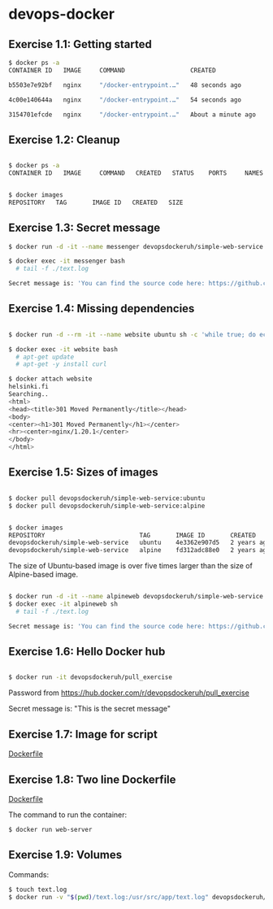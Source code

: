 # devops-docker

## Exercise 1.1: Getting started

```bash
$ docker ps -a
CONTAINER ID   IMAGE     COMMAND                  CREATED              STATUS                      PORTS     NAMES

b5503e7e92bf   nginx     "/docker-entrypoint.…"   48 seconds ago       Exited (0) 19 seconds ago             compassionate_ellis

4c00e140644a   nginx     "/docker-entrypoint.…"   54 seconds ago       Exited (0) 12 seconds ago             thirsty_austin

3154701efcde   nginx     "/docker-entrypoint.…"   About a minute ago   Up 58 seconds               80/tcp    ecstatic_brahmagupta
```

## Exercise 1.2: Cleanup

```bash

$ docker ps -a
CONTAINER ID   IMAGE     COMMAND   CREATED   STATUS    PORTS     NAMES


$ docker images
REPOSITORY   TAG       IMAGE ID   CREATED   SIZE

```

## Exercise 1.3: Secret message

```bash
$ docker run -d -it --name messenger devopsdockeruh/simple-web-service:ubuntu

$ docker exec -it messenger bash
  # tail -f ./text.log

Secret message is: 'You can find the source code here: https://github.com/docker-hy'

```

## Exercise 1.4: Missing dependencies

```bash

$ docker run -d --rm -it --name website ubuntu sh -c 'while true; do echo "Input website:"; read website; echo "Searching.."; sleep 1; curl http://$website; done'

```

```bash
$ docker exec -it website bash
  # apt-get update
  # apt-get -y install curl

```

```bash
$ docker attach website
helsinki.fi
Searching..
<html>
<head><title>301 Moved Permanently</title></head>
<body>
<center><h1>301 Moved Permanently</h1></center>
<hr><center>nginx/1.20.1</center>
</body>
</html>
```

## Exercise 1.5: Sizes of images

```bash

$ docker pull devopsdockeruh/simple-web-service:ubuntu
$ docker pull devopsdockeruh/simple-web-service:alpine

```

```bash

$ docker images
REPOSITORY                          TAG       IMAGE ID       CREATED       SIZE
devopsdockeruh/simple-web-service   ubuntu    4e3362e907d5   2 years ago   83MB
devopsdockeruh/simple-web-service   alpine    fd312adc88e0   2 years ago   15.7MB

```

The size of Ubuntu-based image is over five times larger than the size of Alpine-based image.

```bash

$ docker run -d -it --name alpineweb devopsdockeruh/simple-web-service:alpine
$ docker exec -it alpineweb sh
  # tail -f ./text.log

Secret message is: 'You can find the source code here: https://github.com/docker-hy'
```

## Exercise 1.6: Hello Docker hub

```bash

$ docker run -it devopsdockeruh/pull_exercise

```

Password from https://hub.docker.com/r/devopsdockeruh/pull_exercise

Secret message is: "This is the secret message"

## Exercise 1.7: Image for script

[Dockerfile](/part1/Exercise-1_7/Dockerfile)


## Exercise 1.8: Two line Dockerfile

[Dockerfile](/part1/Exercise-1_8/Dockerfile)

The command to run the container: 
```bash
$ docker run web-server
```

## Exercise 1.9: Volumes

Commands:

```bash
$ touch text.log
$ docker run -v "$(pwd)/text.log:/usr/src/app/text.log" devopsdockeruh/simple-web-service
```
